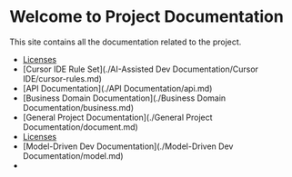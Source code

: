 # Welcome to Project Documentation

This site contains all the documentation related to the project.

- [Licenses](./Licenses/license.md)
- [Cursor IDE Rule Set](./AI-Assisted Dev Documentation/Cursor IDE/cursor-rules.md)
- [API Documentation](./API Documentation/api.md)
- [Business Domain Documentation](./Business Domain Documentation/business.md)
- [General Project Documentation](./General Project Documentation/document.md)
- [Licenses](./Licenses/license.md)
- [Model-Driven Dev Documentation](./Model-Driven Dev Documentation/model.md)
-
